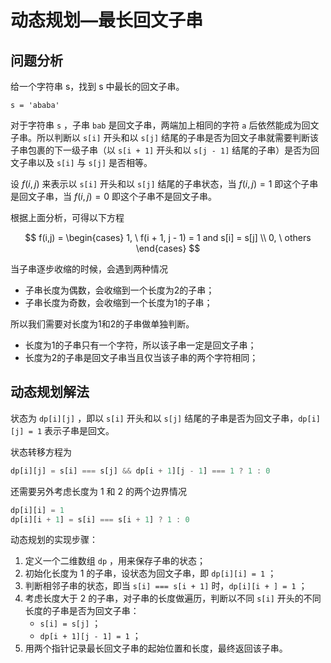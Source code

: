 # 动态规划—最长回文子串

## 问题分析

给一个字符串 s，找到 s 中最长的回文子串。

```
s = 'ababa'
```

对于字符串 `s` ，子串 `bab` 是回文子串，两端加上相同的字符 `a` 后依然能成为回文子串。所以判断以 `s[i]` 开头和以 `s[j]` 结尾的子串是否为回文子串就需要判断该子串包裹的下一级子串（以 `s[i + 1]` 开头和以 `s[j - 1]` 结尾的子串）是否为回文子串以及 `s[i]` 与 `s[j]` 是否相等。

设 $f(i,j)$ 来表示以 `s[i]` 开头和以 `s[j]` 结尾的子串状态，当 $f(i,j) = 1$ 即这个子串是回文子串，当 $f(i,j) = 0$ 即这个子串不是回文子串。

根据上面分析，可得以下方程

$$
f(i,j) = 
\begin{cases}
1, \ f(i + 1, j - 1) = 1 and s[i] = s[j] \\
0, \ others
\end{cases}
$$

当子串逐步收缩的时候，会遇到两种情况

* 子串长度为偶数，会收缩到一个长度为2的子串；
* 子串长度为奇数，会收缩到一个长度为1的子串；

所以我们需要对长度为1和2的子串做单独判断。

* 长度为1的子串只有一个字符，所以该子串一定是回文子串；
* 长度为2的子串是回文子串当且仅当该子串的两个字符相同；


## 动态规划解法

状态为 `dp[i][j]` ，即以 `s[i]` 开头和以 `s[j]` 结尾的子串是否为回文子串，`dp[i][j] = 1` 表示子串是回文。

状态转移方程为

```js
dp[i][j] = s[i] === s[j] && dp[i + 1][j - 1] === 1 ? 1 : 0
```

还需要另外考虑长度为 1 和 2 的两个边界情况

```js
dp[i][i] = 1
dp[i][i + 1] = s[i] === s[i + 1] ? 1 : 0
```


动态规划的实现步骤：

1. 定义一个二维数组 `dp` ，用来保存子串的状态；
2. 初始化长度为 1 的子串，设状态为回文子串，即 `dp[i][i] = 1` ；
3. 判断相邻子串的状态，即当 `s[i] === s[i + 1]` 时，`dp[i][i + ] = 1` ；
4. 考虑长度大于 2 的子串，对子串的长度做遍历，判断以不同 `s[i]` 开头的不同长度的子串是否为回文子串：
   * `s[i] = s[j]` ；
   * `dp[i + 1][j - 1] = 1` ；
5. 用两个指针记录最长回文子串的起始位置和长度，最终返回该子串。
